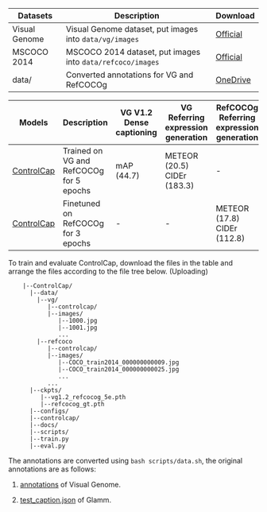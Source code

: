 | Datasets                        | Description                                                               | Download                                                                |
  | -------------------------------------- | ---------------------------------------------------------------------- | --------------------------------------------------------------------- |
  | Visual Genome  | Visual Genome dataset, put images into `data/vg/images`  | [Official](https://homes.cs.washington.edu/~ranjay/visualgenome/api.html)   
| MSCOCO 2014  | MSCOCO 2014 dataset, put images into `data/refcoco/images`       | [Official](https://cocodataset.org/#home) 
  | data/          | Converted annotations for VG and RefCOCOg | [OneDrive](https://mailsucasaccn-my.sharepoint.com/personal/zhaoyuzhong20_mails_ucas_ac_cn/_layouts/15/onedrive.aspx?id=%2Fpersonal%2Fzhaoyuzhong20%5Fmails%5Fucas%5Fac%5Fcn%2FDocuments%2FControlCap&view=0)                 |

  | Models       | Description       | VG V1.2 <br>Dense captioning | VG <br>Referring expression generation  | RefCOCOg <br>Referring expression generation |
  | -----------  | ----------------- | -- | --------- | -------------------------- |
  | [ControlCap](https://mailsucasaccn-my.sharepoint.com/:u:/g/personal/zhaoyuzhong20_mails_ucas_ac_cn/ESHZeEf0p-5FmH6esN9XZ8MBv_xalVZm4NhPabgg4Wgvvg?e=G8iJ26) | Trained on VG and RefCOCOg for 5 epochs | mAP (44.7) | METEOR (20.5) <br> CIDEr (183.3) | - |
  | [ControlCap](https://mailsucasaccn-my.sharepoint.com/:u:/g/personal/zhaoyuzhong20_mails_ucas_ac_cn/EQf7kx1AgSBHoLWu1BgWpWoB7JKy-I98Om9EMM1VNFhEkg?e=nauMkF) | Finetuned on RefCOCOg for 3 epochs | - | - | METEOR (17.8) <br> CIDEr (112.8) |
 

To train and evaluate ControlCap, download the files in the table and arrange the files according to the file tree below. (Uploading)

```text
    |--ControlCap/
      |--data/
        |--vg/
           |--controlcap/
           |--images/
              |--1000.jpg
              |--1001.jpg
              ...
        |--refcoco
           |--controlcap/
           |--images/
              |--COCO_train2014_000000000009.jpg
              |--COCO_train2014_000000000025.jpg
              ...
           ...
      |--ckpts/
         |--vg1.2_refcocog_5e.pth
         |--refcocog_gt.pth
      |--configs/
      |--controlcap/
      |--docs/
      |--scripts/
      |--train.py
      |--eval.py
```
The annotations are converted using `bash scripts/data.sh`, the original annotations are as follows:

1. [annotations](https://homes.cs.washington.edu/~ranjay/visualgenome/api.html) of Visual Genome.

2. [test_caption.json](https://drive.google.com/file/d/1zF3UGHU1rvgTujinqJ-hZtrCBVsfsuel/view?usp=sharing) of Glamm.
